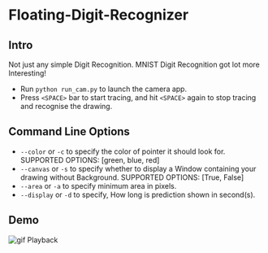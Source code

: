# Floating-Digit-Recognizer

## Intro
Not just any simple Digit Recognition. MNIST Digit Recognition got lot more Interesting!
- Run `python run_cam.py` to launch the camera app.
- Press `<SPACE>` bar to start tracing, and hit `<SPACE>` again to stop
  tracing and recognise the drawing.

## Command Line Options
- `--color` or `-c` to specify the color of pointer it should look for.
  SUPPORTED OPTIONS: [green, blue, red]
- `--canvas` or `-s` to specify whether to display a Window containing your drawing without Background.
  SUPPORTED OPTIONS: [True, False]
- `--area` or `-a` to specify minimum area in pixels.
- `--display` or `-d` to specify, How long is prediction shown in second(s).

## Demo
![gif Playback](DEMO/DEMO-1.gif)
<br><br>
